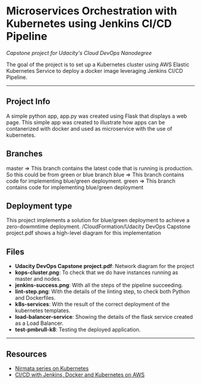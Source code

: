 # Microservices Orchestration with Kubernetes using Jenkins CI/CD Pipeline

*Capstone project for Udacity's Cloud DevOps Nanodegree*

The goal of the project is to set up a Kubernetes cluster using AWS Elastic Kubernetes Service to deploy a docker image leveraging Jenkins CI/CD Pipeline. 

---

## Project Info
A simple python app, app.py was created using Flask that displays a web page. This simple app was created to illustrate how apps can be contanerized with docker and used as microservice with the use of kubernetes.

## Branches

master => This branch contains the latest code that is running is production. So this could be from green or blue branch
blue => This branch contains code for implementing blue/green deployment. 
green => This branch contains code for implementing blue/green deployment

## Deployment type

This project implements a solution for blue/green deployment to achieve a zero-dowmntime deployment. /CloudFormation/Udacity DevOps Capstone project.pdf shows a high-level diagram for this implementation

## Files

* **Udacity DevOps Capstone project.pdf**: Network diagram for the project
* **kops-cluster.png**: To check that we do have instances running as master and nodes.
* **jenkins-success.png**: With all the steps of the pipeline succeeding.
* **lint-step.png**: With the details of the linting step, to check both Python and Dockerfiles.
* **k8s-services**: With the result of the correct deployment of the kubernetes templates.
* **load-balancer-service**: Showing the details of the flask service created as a Load Balancer.
* **test-pmbrull-k8**: Testing the deployed application.

---

## Resources

* [Nirmata series on Kubernetes](https://www.eksworkshop.com/030_eksctl)
* [CI/CD with Jenkins, Docker and Kubernetes on AWS](https://medium.com/@Thegaijin/ci-cd-with-jenkins-docker-and-kubernetes-26932c3a1ea)



